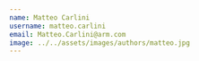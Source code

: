 ```yaml
---
name: Matteo Carlini
username: matteo.carlini
email: Matteo.Carlini@arm.com
image: ../../assets/images/authors/matteo.jpg
---
```

